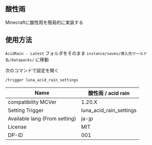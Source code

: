 ## 酸性雨 
Minecraftに酸性雨を簡易的に実装する


## 使用方法
`AcidRain - Latest` フォルダをそのまま  `instance/saves/導入先ワールド名/datapacks/` に移動

次のコマンドで設定を開く
```mcfunction
/trigger luna_acid_rain_settings
```


| Name | 酸性雨 / acid rain |
| --- | --- |
| compatibility MCVer | 1.20.X |
| Setting Trigger | luna_acid_rain_settings |
| Available lang (From setting) | ja-jp |
| License | MIT |
| DP-ID | 001 |